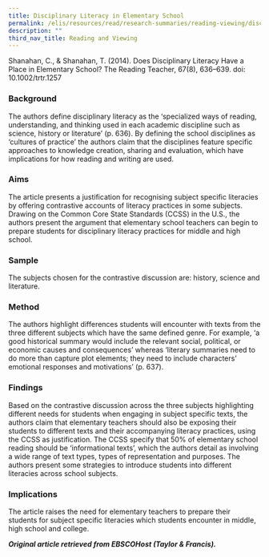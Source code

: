 ```yaml
---
title: Disciplinary Literacy in Elementary School
permalink: /elis/resources/read/research-summaries/reading-viewing/disciplinary-literacy-in-elementary-school/
description: ""
third_nav_title: Reading and Viewing
---
```

Shanahan, C., & Shanahan, T. (2014). Does Disciplinary Literacy Have a Place in Elementary School? The Reading Teacher, 67(8), 636–639. doi: 10.1002/trtr.1257


### Background

The authors define disciplinary literacy as the ‘specialized ways of reading, understanding, and thinking used in each academic discipline such as science, history or literature’ (p. 636). By defining the school disciplines as ‘cultures of practice’ the authors claim that the disciplines feature specific approaches to knowledge creation, sharing and evaluation, which have implications for how reading and writing are used.

### Aims

The article presents a justification for recognising subject specific literacies by offering contrastive accounts of literacy practices in some subjects. Drawing on the Common Core State Standards (CCSS) in the U.S., the authors present the argument that elementary school teachers can begin to prepare students for disciplinary literacy practices for middle and high school.

### Sample

The subjects chosen for the contrastive discussion are: history, science and literature.

### Method

The authors highlight differences students will encounter with texts from the three different subjects which have the same defined genre. For example, ‘a good historical summary would include the relevant social, political, or economic causes and consequences’ whereas ‘literary summaries need to do more than capture plot elements; they need to include characters’ emotional responses and motivations’ (p. 637).

### Findings

Based on the contrastive discussion across the three subjects highlighting different needs for students when engaging in subject specific texts, the authors claim that elementary teachers should also be exposing their students to different texts and their accompanying literacy practices, using the CCSS as justification. The CCSS specify that 50% of elementary school reading should be ‘informational texts’, which the authors detail as involving a wide range of text types, types of representation and purposes. The authors present some strategies to introduce students into different literacies across school subjects.

### Implications

The article raises the need for elementary teachers to prepare their students for subject specific literacies which students encounter in middle, high school and college.


_**Original article retrieved from EBSCOHost (Taylor & Francis).**_  


